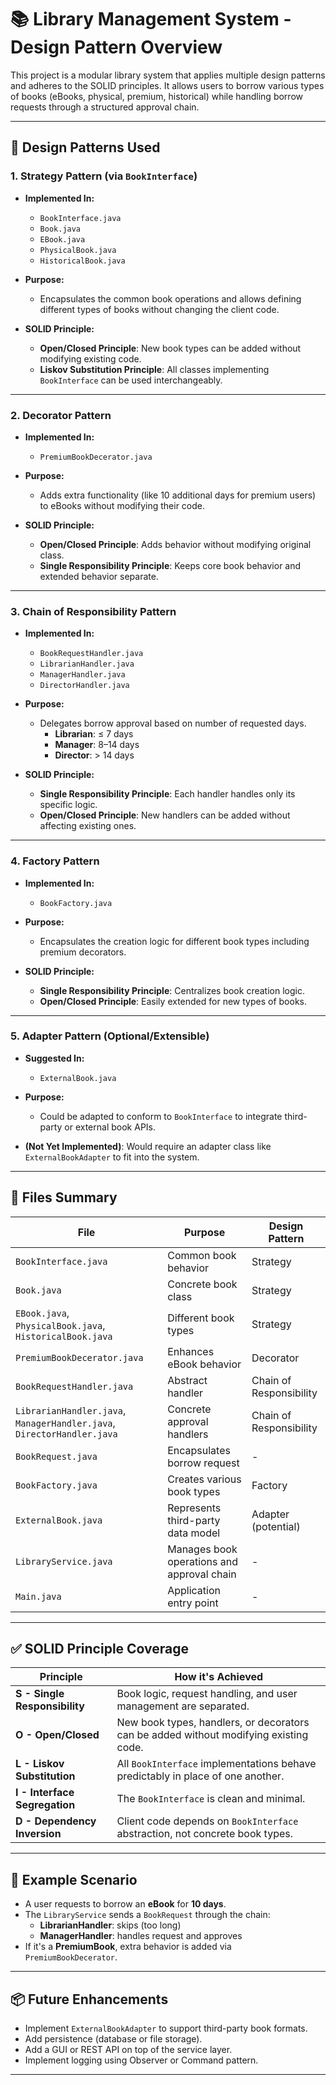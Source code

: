 # 📚 Library Management System - Design Pattern Overview

This project is a modular library system that applies multiple design patterns and adheres to the SOLID principles. It allows users to borrow various types of books (eBooks, physical, premium, historical) while handling borrow requests through a structured approval chain.

---

## 🧱 Design Patterns Used

### 1. **Strategy Pattern (via `BookInterface`)**

- **Implemented In:**
  - `BookInterface.java`
  - `Book.java`
  - `EBook.java`
  - `PhysicalBook.java`
  - `HistoricalBook.java`

- **Purpose:**
  - Encapsulates the common book operations and allows defining different types of books without changing the client code.

- **SOLID Principle:**
  - **Open/Closed Principle**: New book types can be added without modifying existing code.
  - **Liskov Substitution Principle**: All classes implementing `BookInterface` can be used interchangeably.

---

### 2. **Decorator Pattern**

- **Implemented In:**
  - `PremiumBookDecerator.java`

- **Purpose:**
  - Adds extra functionality (like 10 additional days for premium users) to eBooks without modifying their code.

- **SOLID Principle:**
  - **Open/Closed Principle**: Adds behavior without modifying original class.
  - **Single Responsibility Principle**: Keeps core book behavior and extended behavior separate.

---

### 3. **Chain of Responsibility Pattern**

- **Implemented In:**
  - `BookRequestHandler.java`
  - `LibrarianHandler.java`
  - `ManagerHandler.java`
  - `DirectorHandler.java`

- **Purpose:**
  - Delegates borrow approval based on number of requested days.
    - **Librarian**: ≤ 7 days  
    - **Manager**: 8–14 days  
    - **Director**: > 14 days

- **SOLID Principle:**
  - **Single Responsibility Principle**: Each handler handles only its specific logic.
  - **Open/Closed Principle**: New handlers can be added without affecting existing ones.

---

### 4. **Factory Pattern**

- **Implemented In:**
  - `BookFactory.java`

- **Purpose:**
  - Encapsulates the creation logic for different book types including premium decorators.

- **SOLID Principle:**
  - **Single Responsibility Principle**: Centralizes book creation logic.
  - **Open/Closed Principle**: Easily extended for new types of books.

---

### 5. **Adapter Pattern (Optional/Extensible)**

- **Suggested In:**
  - `ExternalBook.java`

- **Purpose:**
  - Could be adapted to conform to `BookInterface` to integrate third-party or external book APIs.

- **(Not Yet Implemented)**: Would require an adapter class like `ExternalBookAdapter` to fit into the system.

---

## 📄 Files Summary

| File | Purpose | Design Pattern |
|------|---------|----------------|
| `BookInterface.java` | Common book behavior | Strategy |
| `Book.java` | Concrete book class | Strategy |
| `EBook.java`, `PhysicalBook.java`, `HistoricalBook.java` | Different book types | Strategy |
| `PremiumBookDecerator.java` | Enhances eBook behavior | Decorator |
| `BookRequestHandler.java` | Abstract handler | Chain of Responsibility |
| `LibrarianHandler.java`, `ManagerHandler.java`, `DirectorHandler.java` | Concrete approval handlers | Chain of Responsibility |
| `BookRequest.java` | Encapsulates borrow request | - |
| `BookFactory.java` | Creates various book types | Factory |
| `ExternalBook.java` | Represents third-party data model | Adapter (potential) |
| `LibraryService.java` | Manages book operations and approval chain | - |
| `Main.java` | Application entry point | - |

---

## ✅ SOLID Principle Coverage

| Principle | How it's Achieved |
|----------|--------------------|
| **S - Single Responsibility** | Book logic, request handling, and user management are separated. |
| **O - Open/Closed** | New book types, handlers, or decorators can be added without modifying existing code. |
| **L - Liskov Substitution** | All `BookInterface` implementations behave predictably in place of one another. |
| **I - Interface Segregation** | The `BookInterface` is clean and minimal. |
| **D - Dependency Inversion** | Client code depends on `BookInterface` abstraction, not concrete book types. |

---

## 📌 Example Scenario

- A user requests to borrow an **eBook** for **10 days**.
- The `LibraryService` sends a `BookRequest` through the chain:
  - **LibrarianHandler**: skips (too long)
  - **ManagerHandler**: handles request and approves
- If it's a **PremiumBook**, extra behavior is added via `PremiumBookDecerator`.

---

## 📦 Future Enhancements

- Implement `ExternalBookAdapter` to support third-party book formats.
- Add persistence (database or file storage).
- Add a GUI or REST API on top of the service layer.
- Implement logging using Observer or Command pattern.

---

